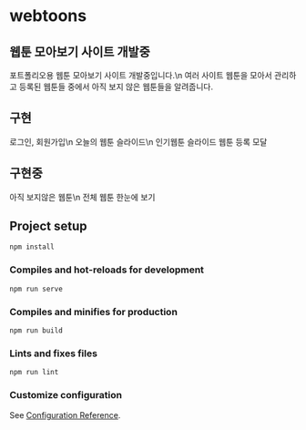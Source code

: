 # webtoons

## 웹툰 모아보기 사이트 개발중
포트폴리오용 웹툰 모아보기 사이트 개발중입니다.\n
여러 사이트 웹툰을 모아서 관리하고 등록된 웹툰들 중에서 아직 보지 않은 웹툰들을 알려줍니다.


## 구현

로그인, 회원가입\n
오늘의 웹툰 슬라이드\n
인기웹툰 슬라이드
웹툰 등록 모달

## 구현중

아직 보지않은 웹툰\n
전체 웹툰 한눈에 보기

## Project setup
```
npm install
```

### Compiles and hot-reloads for development
```
npm run serve
```

### Compiles and minifies for production
```
npm run build
```

### Lints and fixes files
```
npm run lint
```

### Customize configuration
See [Configuration Reference](https://cli.vuejs.org/config/).
